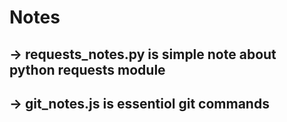 # Notes
## -> requests_notes.py is simple note about python **requests** module
## -> git_notes.js is essentiol **git commands** 

